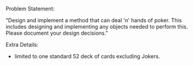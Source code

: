 ﻿Problem Statement:

"Design and implement a method that can deal 'n' hands of poker.  This includes designing and implementing any objects needed to perform this.  Please document your design decisions."

Extra Details:
- limited to one standard 52 deck of cards excluding Jokers.
